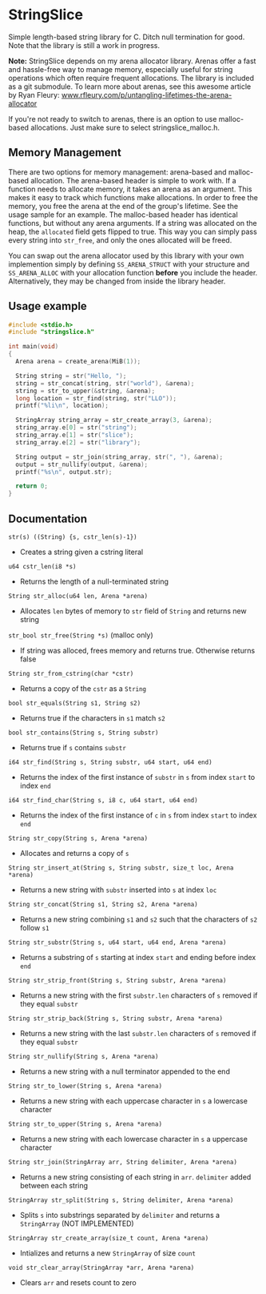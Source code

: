 # StringSlice
Simple length-based string library for C. Ditch null termination for good. Note that the library is still a work in progress.

**Note:** StringSlice depends on my arena allocator library. Arenas offer a fast and hassle-free way to manage memory, especially useful for string operations which often require frequent allocations. The library is included as a git submodule. To learn more about arenas, see this awesome article by Ryan Fleury: www.rfleury.com/p/untangling-lifetimes-the-arena-allocator

If you're not ready to switch to arenas, there is an option to use malloc-based allocations. Just make sure to select stringslice_malloc.h.

## Memory Management
There are two options for memory management: arena-based and malloc-based allocation. The arena-based header is simple to work with. If a function needs to allocate memory, it takes an arena as an argument. This makes it easy to track which functions make allocations. In order to free the memory, you free the arena at the end of the group's lifetime. See the usage sample for an example. The malloc-based header has identical functions, but without any arena arguments. If a string was allocated on the heap, the `allocated` field gets flipped to true. This way you can simply pass every string into `str_free`, and only the ones allocated will be freed.

You can swap out the arena allocator used by this library with your own implemention simply by defining `SS_ARENA_STRUCT` with your structure and `SS_ARENA_ALLOC` with your allocation function **before** you include the header. Alternatively, they may be changed from inside the library header.

## Usage example
```c
#include <stdio.h>
#include "stringslice.h"

int main(void)
{
  Arena arena = create_arena(MiB(1));

  String string = str("Hello, ");
  string = str_concat(string, str("world"), &arena);
  string = str_to_upper(&string, &arena);
  long location = str_find(string, str("LLO"));
  printf("%li\n", location);

  StringArray string_array = str_create_array(3, &arena);
  string_array.e[0] = str("string");
  string_array.e[1] = str("slice"); 
  string_array.e[2] = str("library");

  String output = str_join(string_array, str(", "), &arena);
  output = str_nullify(output, &arena);
  printf("%s\n", output.str);

  return 0;
}
```

## Documentation
`str(s) ((String) {s, cstr_len(s)-1})`

- Creates a string given a cstring literal

`u64 cstr_len(i8 *s)`

- Returns the length of a null-terminated string

`String str_alloc(u64 len, Arena *arena)`

- Allocates `len` bytes of memory to `str` field of `String` and returns new string

`str_bool str_free(String *s)` (malloc only)

- If string was alloced, frees memory and returns true. Otherwise returns false

`String str_from_cstring(char *cstr)`

- Returns a copy of the `cstr` as a `String`

`bool str_equals(String s1, String s2)`

- Returns true if the characters in `s1` match `s2`

`bool str_contains(String s, String substr)`

- Returns true if `s` contains `substr`

`i64 str_find(String s, String substr, u64 start, u64 end)`

- Returns the index of the first instance of `substr` in `s` from index `start` to index `end`

`i64 str_find_char(String s, i8 c, u64 start, u64 end)`

- Returns the index of the first instance of `c` in `s` from index `start` to index `end`

`String str_copy(String s, Arena *arena)`

- Allocates and returns a copy of `s`

`String str_insert_at(String s, String substr, size_t loc, Arena *arena)`

- Returns a new string with `substr` inserted into `s` at index `loc`

`String str_concat(String s1, String s2, Arena *arena)`

- Returns a new string combining `s1` and `s2` such that the characters of `s2` follow `s1`

`String str_substr(String s, u64 start, u64 end, Arena *arena)`

- Returns a substring of `s` starting at index `start` and ending before index `end`

`String str_strip_front(String s, String substr, Arena *arena)`

- Returns a new string with the first `substr.len` characters of `s` removed if they equal `substr`

`String str_strip_back(String s, String substr, Arena *arena)`

- Returns a new string with the last `substr.len` characters of `s` removed if they equal `substr`

`String str_nullify(String s, Arena *arena)`

- Returns a new string with a null terminator appended to the end

`String str_to_lower(String s, Arena *arena)`

- Returns a new string with each uppercase character in `s` a lowercase character

`String str_to_upper(String s, Arena *arena)`

- Returns a new string with each lowercase character in `s` a uppercase character

`String str_join(StringArray arr, String delimiter, Arena *arena)`

- Returns a new string consisting of each string in `arr`. `delimiter` added between each string

`StringArray str_split(String s, String delimiter, Arena *arena)`

- Splits `s` into substrings separated by `delimiter` and returns a `StringArray` (NOT IMPLEMENTED)

`StringArray str_create_array(size_t count, Arena *arena)`

- Intializes and returns a new `StringArray` of size `count`

`void str_clear_array(StringArray *arr, Arena *arena)`

- Clears `arr` and resets count to zero
